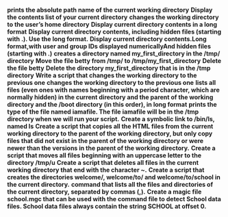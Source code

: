 **prints the absolute path name of the current working directory**
**Display the contents list of your current directory**
**changes the working directory to the user’s home directory**
**Display current directory contents in a long format**
**Display current directory contents, including hidden files (starting with .). Use the long format.**
**Display current directory contents.Long format,with user and group IDs displayed numericallyAnd hidden files (starting with .)**
**creates a directory named my_first_directory in the /tmp/ directory**
**Move the file betty from /tmp/ to /tmp/my_first_directory**
**Delete the file betty**
**Delete the directory my_first_directory that is in the /tmp directory**
**Write a script that changes the working directory to the previous one**
**changes the working directory to the previous one**
**lists all files (even ones with names beginning with a period character, which are normally hidden) in the current directory and the parent of the working directory and the /boot directory (in this order), in long format**
**prints the type of the file named iamafile. The file iamafile will be in the /tmp directory when we will run your script.**
**Create a symbolic link to /bin/ls, named __ls__**
**Create a script that copies all the HTML files from the current working directory to the parent of the working directory, but only copy files that did not exist in the parent of the working directory or were newer than the versions in the parent of the working directory.**
**Create a script that moves all files beginning with an uppercase letter to the directory /tmp/u**
**Create a script that deletes all files in the current working directory that end with the character ~.**
**Create a script that creates the directories welcome/, welcome/to/ and welcome/to/school in the current directory.**
**command that lists all the files and directories of the current directory, separated by commas (,).**
**Create a magic file school.mgc that can be used with the command file to detect School data files. School data files always contain the string SCHOOL at offset 0.**
